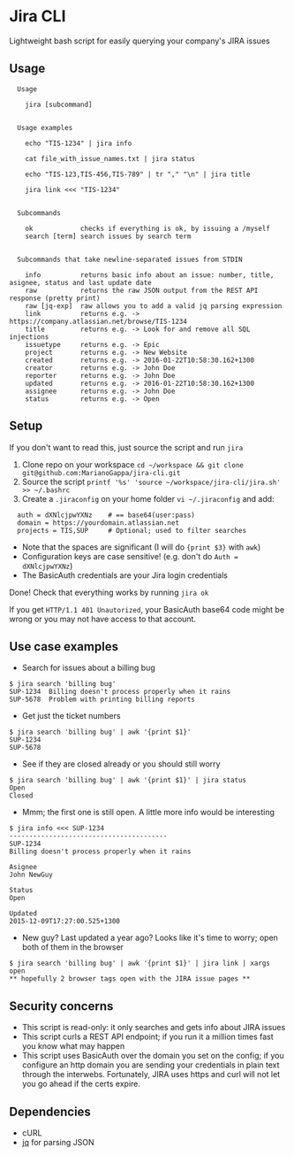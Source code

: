 # Jira CLI
Lightweight bash script for easily querying your company's JIRA issues

## Usage
```
  Usage

    jira [subcommand]


  Usage examples

    echo "TIS-1234" | jira info

    cat file_with_issue_names.txt | jira status

    echo "TIS-123,TIS-456,TIS-789" | tr "," "\n" | jira title

    jira link <<< "TIS-1234"


  Subcommands

    ok            checks if everything is ok, by issuing a /myself
    search [term] search issues by search term


  Subcommands that take newline-separated issues from STDIN

    info          returns basic info about an issue: number, title, asignee, status and last update date
    raw           returns the raw JSON output from the REST API response (pretty print)
    raw [jq-exp]  raw allows you to add a valid jq parsing expression
    link          returns e.g. -> https://company.atlassian.net/browse/TIS-1234
    title         returns e.g. -> Look for and remove all SQL injections
    issuetype     returns e.g. -> Epic
    project       returns e.g. -> New Website
    created       returns e.g. -> 2016-01-22T10:58:30.162+1300
    creator       returns e.g. -> John Doe
    reporter      returns e.g. -> John Doe
    updated       returns e.g. -> 2016-01-22T10:58:30.162+1300
    assignee      returns e.g. -> John Doe
    status        returns e.g. -> Open
```

## Setup

If you don't want to read this, just source the script and run `jira`


1. Clone repo on your workspace `cd ~/workspace && git clone git@github.com:MarianoGappa/jira-cli.git`
2. Source the script `printf '%s' 'source ~/workspace/jira-cli/jira.sh' >> ~/.bashrc`
3. Create a `.jiraconfig` on your home folder `vi ~/.jiraconfig` and add:
```
  auth = dXNlcjpwYXNz    # == base64(user:pass)
  domain = https://yourdomain.atlassian.net
  projects = TIS,SUP     # Optional; used to filter searches
```
  - Note that the spaces are significant (I will do `{print $3}` with `awk`)
  - Configuration keys are case sensitive! (e.g. don't do `Auth = dXNlcjpwYXNz`)
  - The BasicAuth credentials are your Jira login credentials

Done! Check that everything works by running `jira ok`

If you get `HTTP/1.1 401 Unautorized`, your BasicAuth base64 code might be wrong or you may not have access to that account.

## Use case examples

- Search for issues about a billing bug
```
$ jira search 'billing bug'
SUP-1234  Billing doesn't process properly when it rains
SUP-5678  Problem with printing billing reports
```
- Get just the ticket numbers
```
$ jira search 'billing bug' | awk '{print $1}'
SUP-1234
SUP-5678
```
- See if they are closed already or you should still worry
```
$ jira search 'billing bug' | awk '{print $1}' | jira status
Open
Closed
```
- Mmm; the first one is still open. A little more info would be interesting
```
$ jira info <<< SUP-1234
----------------------------------------
SUP-1234
Billing doesn't process properly when it rains

Asignee
John NewGuy

Status
Open

Updated
2015-12-09T17:27:00.525+1300
```
- New guy? Last updated a year ago? Looks like it's time to worry; open both of them in the browser
```
$ jira search 'billing bug' | awk '{print $1}' | jira link | xargs open
** hopefully 2 browser tags open with the JIRA issue pages **
```

## Security concerns

- This script is read-only: it only searches and gets info about JIRA issues
- This script curls a REST API endpoint; if you run it a million times fast you know what may happen
- This script uses BasicAuth over the domain you set on the config; if you configure an http domain you are sending your credentials in plain text through the interwebs. Fortunately, JIRA uses https and curl will not let you go ahead if the certs expire.

## Dependencies

- cURL
- [jq](https://stedolan.github.io/jq/) for parsing JSON
